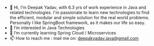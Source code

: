 - 👋 Hi, I’m Deepak Yadav, with 6.3 yrs of work experience in Java and related technologies.
  I'm passionate to learn new technologies to find the efficient, modular and simple solution 
  for the real world problems.
  Personally I like SpringBoot framework, as it makes our life so easy.
- 👀 I’m interested in Java Technologies
- 🌱 I’m currently learning Spring Cloud / Microservices 
- 📫 How to reach me : mail me on: deepakyadav.java@gmail.com



<!---
deepak1331/deepak1331 is a ✨ special ✨ repository because its `README.md` (this file) appears on your GitHub profile.
You can click the Preview link to take a look at your changes.

- 💞️ I’m looking to collaborate on ... 

--->
